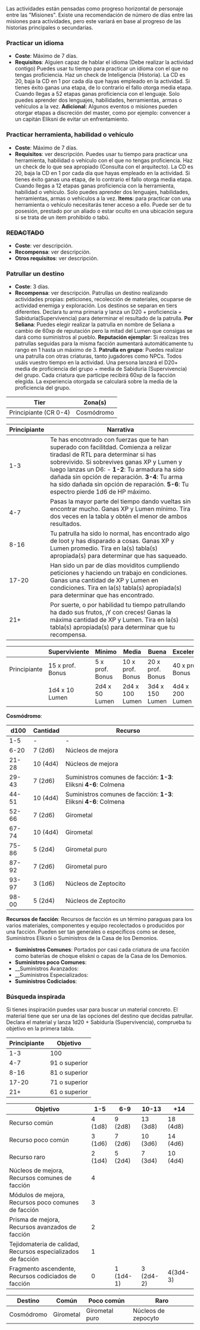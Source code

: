 Las actividades están pensadas como progreso horizontal de personaje entre las "Misiones". Existe una recomendación de número de días entre las misiones para actividades, pero este variará en base al progreso de las historias principales o secundarias.
### Practicar un idioma
- __Coste__: Máximo de 7 días.
- __Requisitos__: Alguien capaz de hablar el idioma (Debe realizar la actividad contigo)
Puedes usar tu tiempo para practicar un idioma con el que no tengas proficiencia.
Haz un check de Inteligencia (Historia). La CD es 20, baja la CD en 1 por cada día que hayas empleado en la actividad. Si tienes éxito ganas una etapa, de lo contrario el fallo otorga media etapa. Cuando llegas a 52 etapas ganas proficiencia con el lenguaje.
Solo puedes aprender dos lenguajes, habilidades, herramientas, armas o vehículos a la vez.
__Adicional__: Algunos eventos o misiones pueden otorgar etapas a discreción del master, como por ejemplo: convencer a un capitán Eliksni de evitar un enfrentamiento.

### Practicar herramienta, habilidad o vehículo
- __Coste__: Máximo de 7 días.
- __Requisitos__: ver descripción.
Puedes usar tu tiempo para practicar una herramienta, habilidad o vehículo con el que no tengas proficiencia.
Haz un check de lo que sea apropiado (Consulta con el arquitecto). La CD es 20, baja la CD en 1 por cada día que hayas empleado en la actividad. Si tienes éxito ganas una etapa, de lo contrario el fallo otorga media etapa. Cuando llegas a 12 etapas ganas proficiencia con la herramienta, habilidad o vehículo.
Solo puedes aprender dos lenguajes, habilidades, herramientas, armas o vehículos a la vez.
__Items__: para practicar con una herramienta o vehículo necesitarás tener acceso a ello. Puede ser de tu posesión, prestado por un aliado o estar oculto en una ubicación segura si se trata de un item prohibido o tabú.

### ~~REDACTADO~~
- __Coste__: ver descripción.
- __Recompensa__: ver descripción.
- __Otros requisitos__: ver descripción.

### Patrullar un destino
- __Coste__: 3 días.
- __Recompensa__: ver descripción.
Patrullas un destino realizando actividades propias: peticiones, recolección de materiales, ocuparse de actividad enemiga y exploración. Los destinos se separan en tiers diferentes.
Declara tu arma primaria y lanza un D20 + proficiencia + Sabiduría(Supervivencia) para determinar el resultado de la patrulla.
__Por Seliana__: Puedes elegir realizar la patrulla en nombre de Seliana a cambio de 60xp de reputación pero la mitad del Lumen que consigas se dará como suministros al pueblo.
__Reputación ejemplar__: Si realizas tres patrullas seguidas para la misma facción aumentará automáticamente tu rango en 1 hasta un máximo de 3.
__Patrulla en grupo__: Puedes realizar una patrulla con otras criaturas, tanto jugadores como NPCs. Todos usáis vuestro tiempo en la actividad. Una persona lanzará el D20+ media de proficiencia del grupo + media de Sabiduría (Supervivencia) del grupo. Cada criatura que participe recibirá 60xp de la facción elegida. La experiencia otorgada se calculará sobre la media de la proficiencia del grupo.

| Tier                  | Zona(s)    |
| --------------------- | ---------- |
| Principiante (CR 0-4) | Cosmódromo |


| Principiante | Narrativa                                                                                                                                                                                                                                                                                                                                                             |
| ------------ | --------------------------------------------------------------------------------------------------------------------------------------------------------------------------------------------------------------------------------------------------------------------------------------------------------------------------------------------------------------------- |
| 1-3          | Te has encotnrado con fuerzas que te han superado con facilitdad. Comienza a relizar tiradasl de RTL para determinar si has sobrevivido. Si sobrevives ganas XP y Lumen y luego lanzas un D6: - __1-2__: Tu armadura ha sido dañada sin opción de reparación. __3-4__: Tu arma ha sido dañada sin opción de reparación. __5-6__: Tu espectro pierde 1d6 de HP máximo. |
| 4-7          | Pasas la mayor parte del tiempo dando vueltas sin encontrar mucho. Ganas XP y Lumen mínimo. Tira dos veces en la tabla y obtén el menor de ambos resultados.                                                                                                                                                                                                          |
| 8-16         | Tu patrulla ha sido lo normal, has encontrado algo de loot y has disparado a cosas. Ganas XP y Lumen promedio. Tira en la(s) tabla(s) apropiada(s) para determinar que has saqueado.                                                                                                                                                                                  |
| 17-20        | Han sido un par de días moviditos cumpliendo peticiones y haciendo un trabajo en condiciones. Ganas una cantidad de XP y Lumen en condiciones. Tira en la(s) tabla(s) apropiada(s) para determinar que has encontrado.                                                                                                                                                |
| 21+          | Por suerte, o por habilidad tu tiempo patrullando ha dado sus frutos, ¡Y con creces! Ganas la máxima cantidad de XP y Lumen. Tira en la(s) tabla(s) apropiada(s) para determinar que tu recompensa.                                                                                                                                                                   |

|              | Superviviente    | Minimo          | Media            | Buena            | Excelente        |
| ------------ | ---------------- | --------------- | ---------------- | ---------------- | ---------------- |
| Principiante | 15 x prof. Bonus | 5 x prof. Bonus | 10 x prof. Bonus | 20 x prof. Bonus | 40 x prof. Bonus |
|              | 1d4 x 10 Lumen   | 2d4 x 50 Lumen  | 2d4 x 100 Lumen  | 3d4 x 150 Lumen  | 4d4 x 200 Lumen  |
__Cosmódromo__:

| d100  | Cantidad | Recurso                                                           |
| ----- | -------- | ----------------------------------------------------------------- |
| 1-5   | -        | -                                                                 |
| 6-20  | 7 (2d6)  | Núcleos de mejora                                                 |
| 21-28 | 10 (4d4) | Núcleos de mejora                                                 |
| 29-43 | 7 (2d6)  | Suministros comunes de facción: __1-3__: Eliksni __4-6__: Colmena |
| 44-51 | 10 (4d4) | Suministros comunes de facción: __1-3__: Eliksni __4-6__: Colmena |
| 52-66 | 7 (2d6)  | Girometal                                                         |
| 67-74 | 10 (4d4) | Girometal                                                         |
| 75-86 | 5 (2d4)  | Girometal puro                                                    |
| 87-92 | 7 (2d6)  | Girometal puro                                                    |
| 93-97 | 3 (1d6)  | Núcleos de Zeptocito                                              |
| 98-00 | 5 (2d4)  | Núcleos de Zeptocito                                              |
__Recursos de facción__: Recursos de facción es un término paraguas para los varios materiales, componentes y equipo recolectados o producidos por una facción. Pueden ser tan generales o específicos como se desee, Suministros Eliksni o Suministros de la Casa de los Demonios.
- __Suministros Comunes__: Portados por casi cada criatura de una facción como baterías de choque eliskni o capas de la Casa de los Demonios.
- __Suministros poco Comunes__:
- __Suministros Avanzados:
- __Suministros Especializados:
- __Suministros Codiciados__:

### Búsqueda inspirada
Si tienes inspiración puedes usar para buscar un material concreto. El material tiene que ser una de las opciones del destino que decidas patrullar.
Declara el material y lanza 1d20 + Sabiduría (Supervivencia), comprueba tu objetivo en la primera tabla.

| Principiante | Objetivo      |
| ------------ | ------------- |
| 1-3          | 100           |
| 4-7          | 91 o superior |
| 8-16         | 81 o superior |
| 17-20        | 71 o superior |
| 21+          | 61 o superior |

| Objetivo                                                     | 1-5     | 6-9       | 10-13     | +14      |
| ------------------------------------------------------------ | ------- | --------- | --------- | -------- |
| Recurso común                                                | 4 (1d8) | 9 (2d8)   | 13 (3d8)  | 18 (4d8) |
| Recurso poco común                                           | 3 (1d6) | 7 (2d6)   | 10 (3d6)  | 14 (4d6) |
| Recurso raro                                                 | 2 (1d4) | 5 (2d4)   | 7 (3d4)   | 10 (4d4) |
| Núcleos de mejora, Recursos comunes de facción               | 4       |           |           |          |
| Módulos de mejora, Recursos poco comunes de facción          | 3       |           |           |          |
| Prisma de mejora, Recursos avanzados de facción              | 2       |           |           |          |
| Tejidomateria de calidad, Recursos especializados de facción | 1       |           |           |          |
| Fragmento ascendente, Recursos codiciados de facción         | 0       | 1 (1d4-1) | 3 (2d4-2) | 4(3d4-3) |

| Destino    | Común     | Poco común     | Raro                |
| ---------- | --------- | -------------- | ------------------- |
| Cosmódromo | Girometal | Girometal puro | Núcleos de zepocyto |
